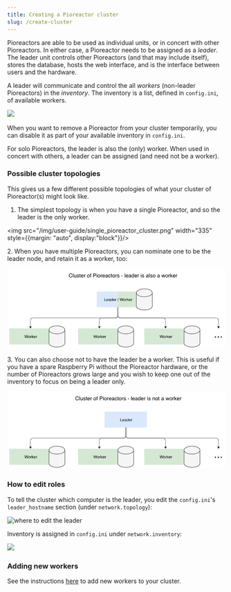 ```yaml
---
title: Creating a Pioreactor cluster
slug: /create-cluster
---
```


Pioreactors are able to be used as individual units, or in concert with other Pioreactors. In either case, a Pioreactor needs to be assigned as a _leader_. The leader unit controls other Pioreactors (and that may include itself), stores the database, hosts the web interface, and is the interface between users and the hardware.

A leader will communicate and control the all _workers_ (non-leader Pioreactors) in the _inventory_. The inventory is a list, defined in `config.ini`, of available workers.

![](https://user-images.githubusercontent.com/884032/103158311-5316e380-478a-11eb-9425-6bb0df079d58.png)

When you want to remove a Pioreactor from your cluster temporarily, you can disable it as part of your available inventory in `config.ini`.

For solo Pioreactors, the leader is also the (only) worker. When used in concert with others, a leader can be assigned (and need not be a worker).

### Possible cluster topologies

This gives us a few different possible topologies of what your cluster of Pioreactor(s) might look like.

1.  The simplest topology is when you have a single Pioreactor, and so the leader is the only worker.

<img src="/img/user-guide/single_pioreactor_cluster.png" width="335" style={{margin: "auto", display:"block"}}/>



2\.  When you have multiple Pioreactors, you can nominate one to be the leader node, and retain it as a worker, too:

![leader is also a worker in the cluster](/img/user-guide/leader_as_worker_cluster.png)

3\.  You can also choose not to have the leader be a worker. This is useful if you have a spare Raspberry Pi without the Pioreactor hardware, or the number of Pioreactors grows large and you wish to keep one out of the inventory to focus on being a leader only.

![leader not worker](/img/user-guide/leader_cluster.png)

### How to edit roles

To tell the cluster which computer is the leader, you edit the `config.ini`'s `leader_hostname` section (under `network.topology`):

![where to edit the leader](https://user-images.githubusercontent.com/884032/103158348-b43eb700-478a-11eb-80d9-883458107f31.png)

Inventory is assigned in `config.ini` under `network.inventory`:

![](https://user-images.githubusercontent.com/884032/103158311-5316e380-478a-11eb-9425-6bb0df079d58.png)

### Adding new workers

See the instructions [here](/user-guide/software-set-up#adding-workers-to-your-cluster) to add new workers to your cluster.